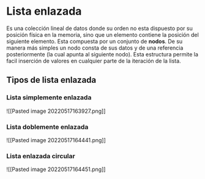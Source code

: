 # Lista enlazada
Es una colección lineal de datos donde su orden no esta dispuesto por su posición física en la memoria, sino que un elemento contiene la posición del siguiente elemento. Esta compuesta por un conjunto de **nodos**. De su manera más simples un nodo consta de sus datos y de una referencia posteriormente (la cual apunta al siguiente nodo).  Esta estructura permite la facil inserción de valores en cualquier parte de la iteración de la lista.

## Tipos de lista enlazada

### Lista simplemente enlazada

![[Pasted image 20220517163927.png]]
### Lista doblemente enlazada
![[Pasted image 20220517164441.png]]
### Lista enlazada circular
![[Pasted image 20220517164451.png]]

